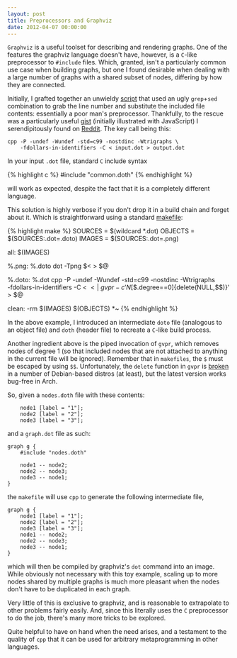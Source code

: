 ```yaml
---
layout: post
title: Preprocessors and Graphviz
date: 2012-04-07 00:00:00
---
```


`Graphviz` is a useful toolset for describing and rendering graphs.
One of the features the graphviz language doesn't have, however, is a
`C`-like preprocessor to `#include` files.  Which, granted, isn't a
particularly common use case when building graphs, but one I found
desirable when dealing with a large number of graphs with a shared
subset of nodes, differing by how they are connected.

Initially, I grafted together an unwieldy [script][1] that used an
ugly `grep`+`sed` combination to grab the line number and substitute
the included file contents: essentially a poor man's preprocessor.
Thankfully, to the rescue was a particularly useful [gist][2]
(initially illustrated with JavaScript) I serendipitously found
on [Reddit][5]. The key call being this:

    cpp -P -undef -Wundef -std=c99 -nostdinc -Wtrigraphs \
	    -fdollars-in-identifiers -C < input.dot > output.dot

In your input `.dot` file, standard `C` include syntax

{% highlight c %}
#include "common.doth"
{% endhighlight %}

will work as expected, despite the fact that it is a completely
different language.

This solution is highly verbose if you don't drop it in a build chain
and forget about it.  Which is straightforward using a standard
[makefile][3]:

{% highlight make %}
SOURCES = $(wildcard *.dot)
OBJECTS = $(SOURCES:.dot=.doto)
IMAGES  = $(SOURCES:.dot=.png)

all: $(IMAGES)

%.png: %.doto
	dot -Tpng $< > $@

%.doto: %.dot
	cpp -P -undef -Wundef -std=c99 -nostdinc -Wtrigraphs \
		-fdollars-in-identifiers -C < $< | \
		gvpr -c 'N[$$.degree==0]{delete(NULL,$$)}' > $@

clean:
	-rm $(IMAGES) $(OBJECTS) *~
{% endhighlight %}

In the above example, I introduced an intermediate `doto` file
(analogous to an object file) and `doth` (header file) to recreate a
`C`-like build process.

Another ingredient above is the piped invocation of `gvpr`, which
removes nodes of degree 1 (so that included nodes that are not
attached to anything in the current file will be ignored).  Remember
that in `makefiles`, the `$` must be escaped by using
`$$`. Unfortunately, the `delete` function in `gvpr` is [broken][4] in
a number of Debian-based distros (at least), but the latest version
works bug-free in Arch.

So, given a `nodes.doth` file with these contents:

        node1 [label = "1"];
        node2 [label = "2"];
        node3 [label = "3"];

and a `graph.dot` file as such:

    graph g {
        #include "nodes.doth"

        node1 -- node2;
        node2 -- node3;
        node3 -- node1;
    }

the `makefile` will use `cpp` to generate the following intermediate
file,

    graph g {
        node1 [label = "1"];
        node2 [label = "2"];
        node3 [label = "3"];
        node1 -- node2;
        node2 -- node3;
        node3 -- node1;
    }

which will then be compiled by graphviz's `dot` command into an image.
While obviously not necessary with this toy example, scaling up to
more nodes shared by multiple graphs is much more pleasant when the
nodes don't have to be duplicated in each graph.

Very little of this is exclusive to graphviz, and is reasonable to
extrapolate to other problems fairly easily.  And, since this
literally uses the `C` preprocessor to do the job, there's many more
tricks to be explored.

Quite helpful to have on hand when the need arises, and a testament to
the quality of `cpp` that it can be used for arbitrary metaprogramming
in other languages.

[1]: https://gist.github.com/2324425
[2]: https://gist.github.com/2037497
[3]: https://github.com/open-it-lab/ol-curriculum/blob/master/makefile
[4]: https://bugs.debian.org/cgi-bin/bugreport.cgi?bug=652952
[5]: https://www.reddit.com/r/programming/comments/qxn73/mixing_javascript_and_the_cpreprocessor/
